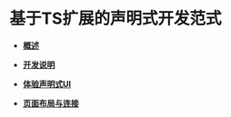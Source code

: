 # 基于TS扩展的声明式开发范式


- **[概述](ui-ts-overview.md)**

- **[开发说明](ui-ts-developing-intro.md)**

- **[体验声明式UI](ui-ts-experiencing-declarative--u.md)**

- **[页面布局与连接](ui-ts-page-layout-connections.md)**